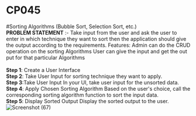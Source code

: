 # CP045
#Sorting Algorithms (Bubble Sort, Selection Sort, etc.)
</br>
**PROBLEM STATEMENT** :- Take input from the user and ask the user to enter in which technique they want to sort then the application should give the output according to the requirements.
Features:
Admin can do the CRUD operation on the sorting Algorithms 
User can give the input and get the out put for that particular Algorithms
</br>
</br>
**Step 1**: Create a User Interface
</br>
**Step 2**: Take User Input for sorting technique they want to apply.
</br>
**Step 3**:Take User Input 
In your UI, take user input for the unsorted data.
</br>
**Step 4**: Apply Chosen Sorting Algorithm
Based on the user's choice, call the corresponding sorting algorithm function to sort the input data.
</br>
**Step 5**: Display Sorted Output
Display the sorted output to the user.
![Screenshot (67)](https://github.com/Shubhashree10/CP045/assets/121309653/3e07c2ba-1c55-48e5-a4ee-c262603817ff)
